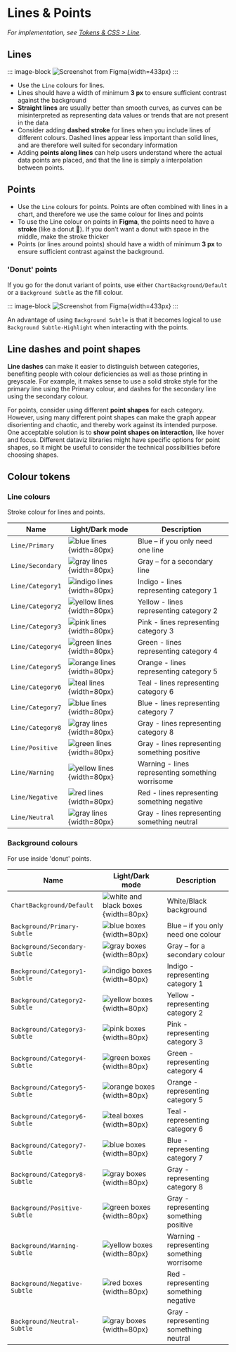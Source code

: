 # Lines & Points

*For implementation, see [Tokens & CSS > Line](/foundations/data-visualization/tokens/line/).*

## Lines

::: image-block
![Screenshot from Figma](/foundations/dataviz/element-line.png){width=433px}
:::

- Use the `Line` colours for lines.
- Lines should have a width of minimum **3 px** to ensure sufficient contrast against the background
- **Straight lines** are usually better than smooth curves, as curves can be misinterpreted as representing data values or trends that are not present in the data
- Consider adding **dashed stroke** for lines when you include lines of different colours. Dashed lines appear less important than solid lines, and are therefore well suited for secondary information
- Adding **points along lines** can help users understand where the actual data points are placed, and that the line is simply a interpolation between points.

## Points

- Use the `Line` colours for points. Points are often combined with lines in a chart, and therefore we use the same colour for lines and points 
- To use the Line colour on points in **Figma**, the points need to have a **stroke** (like a donut 🍩). If you don’t want a donut with space in the middle, make the stroke thicker
- Points (or lines around points) should have a width of minimum **3 px** to ensure sufficient contrast against the background.

### 'Donut' points 

If you go for the donut variant of points, use either `ChartBackground/Default` or a `Background Subtle` as the fill colour. 

::: image-block
![Screenshot from Figma](/foundations/dataviz/element-point.png){width=433px}
:::

An advantage of using `Background Subtle` is that it becomes logical to use `Background Subtle-Highlight` when interacting with the points.

## Line dashes and point shapes

**Line dashes** can make it easier to distinguish between categories, benefiting people with colour deficiencies as well as those printing in greyscale. For example, it makes sense to use a solid stroke style for the primary line using the Primary colour, and dashes for the secondary line using the secondary colour.

For points, consider using different **point shapes** for each category. However, using many different point shapes can make the graph appear disorienting and chaotic, and thereby work against its intended purpose. One acceptable solution is to **show point shapes on interaction**, like hover and focus. Different dataviz libraries might have specific options for point shapes, so it might be useful to consider the technical possibilities before choosing shapes.

## Colour tokens

### Line colours

Stroke colour for lines and points.

| Name | Light/Dark mode | Description | 
| ---- | --------------- | ----------- | 
| `Line/Primary` | ![blue lines](/foundations/dataviz/col-preview/primary-line.png){width=80px} | Blue – if you only need one line | 
| `Line/Secondary` | ![gray lines](/foundations/dataviz/col-preview/secondary-line.png){width=80px} | Gray – for a secondary line | 
| `Line/Category1` | ![indigo lines](/foundations/dataviz/col-preview/category1-line.png){width=80px} | Indigo - lines representing category 1 | 
| `Line/Category2` | ![yellow lines](/foundations/dataviz/col-preview/category2-line.png){width=80px} | Yellow - lines representing category 2 | 
| `Line/Category3` | ![pink lines](/foundations/dataviz/col-preview/category3-line.png){width=80px} | Pink - lines representing category 3 | 
| `Line/Category4` | ![green lines](/foundations/dataviz/col-preview/category4-line.png){width=80px} | Green - lines representing category 4 | 
| `Line/Category5` | ![orange lines](/foundations/dataviz/col-preview/category5-line.png){width=80px} | Orange - lines representing category 5 | 
| `Line/Category6` | ![teal lines](/foundations/dataviz/col-preview/category6-line.png){width=80px} | Teal - lines representing category 6 | 
| `Line/Category7` | ![blue lines](/foundations/dataviz/col-preview/category7-line.png){width=80px} | Blue - lines representing category 7 | 
| `Line/Category8` | ![gray lines](/foundations/dataviz/col-preview/category8-line.png){width=80px} | Gray - lines representing category 8 | 
| `Line/Positive` | ![green lines](/foundations/dataviz/col-preview/positive-line.png){width=80px} | Gray - lines representing something positive | 
| `Line/Warning` | ![yellow lines](/foundations/dataviz/col-preview/warning-line.png){width=80px} | Warning - lines representing something worrisome | 
| `Line/Negative` | ![red lines](/foundations/dataviz/col-preview/positive-line.png){width=80px} | Red - lines representing something negative | 
| `Line/Neutral` | ![gray lines](/foundations/dataviz/col-preview/positive-line.png){width=80px} | Gray - lines representing something neutral | 

### Background colours

For use inside 'donut' points.

| Name | Light/Dark mode | Description | 
| ---- | --------------- | ----------- | 
| `ChartBackground/Default` | ![white and black boxes](/foundations/dataviz/col-preview/chart-bg.png){width=80px} | White/Black background | 
| `Background/Primary-Subtle` | ![blue boxes](/foundations/dataviz/col-preview/primary-bg-subtle.png){width=80px} | Blue – if you only need one colour | 
| `Background/Secondary-Subtle` | ![gray boxes](/foundations/dataviz/col-preview/secondary-bg-subtle.png){width=80px} | Gray – for a secondary colour | 
| `Background/Category1-Subtle` | ![indigo boxes](/foundations/dataviz/col-preview/category1-bg-subtle.png){width=80px} | Indigo - representing category 1 | 
| `Background/Category2-Subtle` | ![yellow boxes](/foundations/dataviz/col-preview/category2-bg-subtle.png){width=80px} | Yellow - representing category 2 | 
| `Background/Category3-Subtle` | ![pink boxes](/foundations/dataviz/col-preview/category3-bg-subtle.png){width=80px} | Pink - representing category 3 | 
| `Background/Category4-Subtle` | ![green boxes](/foundations/dataviz/col-preview/category4-bg-subtle.png){width=80px} | Green - representing category 4 | 
| `Background/Category5-Subtle` | ![orange boxes](/foundations/dataviz/col-preview/category5-bg-subtle.png){width=80px} | Orange - representing category 5 | 
| `Background/Category6-Subtle` | ![teal boxes](/foundations/dataviz/col-preview/category6-bg-subtle.png){width=80px} | Teal - representing category 6 | 
| `Background/Category7-Subtle` | ![blue boxes](/foundations/dataviz/col-preview/category7-bg-subtle.png){width=80px} | Blue - representing category 7 | 
| `Background/Category8-Subtle` | ![gray boxes](/foundations/dataviz/col-preview/category8-bg-subtle.png){width=80px} | Gray - representing category 8 | 
| `Background/Positive-Subtle` | ![green boxes](/foundations/dataviz/col-preview/positive-bg-subtle.png){width=80px} | Gray - representing something positive | 
| `Background/Warning-Subtle` | ![yellow boxes](/foundations/dataviz/col-preview/warning-bg-subtle.png){width=80px} | Warning - representing something worrisome | 
| `Background/Negative-Subtle` | ![red boxes](/foundations/dataviz/col-preview/positive-bg-subtle.png){width=80px} | Red - representing something negative | 
| `Background/Neutral-Subtle` | ![gray boxes](/foundations/dataviz/col-preview/positive-bg-subtle.png){width=80px} | Gray - representing something neutral | 
